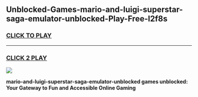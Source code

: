 
## Unblocked-Games-mario-and-luigi-superstar-saga-emulator-unblocked-Play-Free-l2f8s
<h3>
<a href="https://premium76.site?title=mario-and-luigi-superstar-saga-emulator-unblocked&ref=19M">CLICK TO PLAY</a></h3>
<hr>

<h3>
<a href="https://premium76.site?title=mario-and-luigi-superstar-saga-emulator-unblocked&ref=19M">CLICK 2 PLAY</a>
  
</h3>

<a href="https://premium76.site?title=mario-and-luigi-superstar-saga-emulator-unblocked&ref=19M"><img src="https://clearcache.store/games.png"></a>


**mario-and-luigi-superstar-saga-emulator-unblocked games unblocked: Your Gateway to Fun and Accessible Online Gaming**
